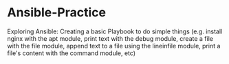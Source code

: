# Ansible-Practice
Exploring Ansible: Creating a basic Playbook to do simple things (e.g. install nginx with the apt module, print text with the debug module, create a file with the file module, append text to a file using the lineinfile module, print a file's content with the command module, etc)
